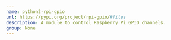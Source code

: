 ```yaml
---
name: python2-rpi-gpio
url: https://pypi.org/project/rpi-gpio/#files
description: A module to control Raspberry Pi GPIO channels.
group: None
---
```

